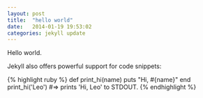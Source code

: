 ```yaml
---
layout: post
title:  "hello world"
date:   2014-01-19 19:53:02
categories: jekyll update
---
```


Hello world.

Jekyll also offers powerful support for code snippets:

{% highlight ruby %}
def print_hi(name)
  puts "Hi, #{name}"
end
print_hi('Leo')
#=> prints 'Hi, Leo' to STDOUT.
{% endhighlight %}

